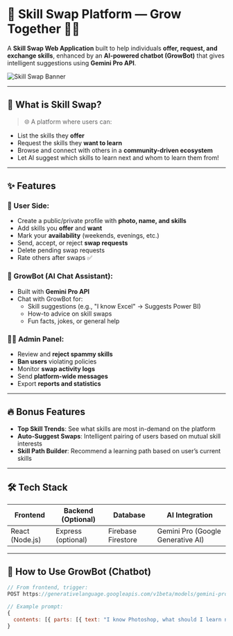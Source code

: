 # 🚀 Skill Swap Platform — Grow Together 🤝💡

A **Skill Swap Web Application** built to help individuals **offer, request, and exchange skills**, enhanced by an **AI-powered chatbot (GrowBot)** that gives intelligent suggestions using **Gemini Pro API**.

![Skill Swap Banner](https://imgur.com/xyz123.png) <!-- Replace with your actual banner link -->

---

## 🧠 What is Skill Swap?

> 🌐 A platform where users can:
- List the skills they **offer**
- Request the skills they **want to learn**
- Browse and connect with others in a **community-driven ecosystem**
- Let AI suggest which skills to learn next and whom to learn them from!

---

## ✨ Features

### 👤 User Side:
- Create a public/private profile with **photo, name, and skills**
- Add skills you **offer** and **want**
- Mark your **availability** (weekends, evenings, etc.)
- Send, accept, or reject **swap requests**
- Delete pending swap requests
- Rate others after swaps ✅

### 🤖 GrowBot (AI Chat Assistant):
- Built with **Gemini Pro API**
- Chat with GrowBot for:
  - Skill suggestions (e.g., "I know Excel" → Suggests Power BI)
  - How-to advice on skill swaps
  - Fun facts, jokes, or general help

### 🧑‍💻 Admin Panel:
- Review and **reject spammy skills**
- **Ban users** violating policies
- Monitor **swap activity logs**
- Send **platform-wide messages**
- Export **reports and statistics**

---

## 🔥 Bonus Features

- **Top Skill Trends**: See what skills are most in-demand on the platform
- **Auto-Suggest Swaps**: Intelligent pairing of users based on mutual skill interests
- **Skill Path Builder**: Recommend a learning path based on user’s current skills

---

## 🛠 Tech Stack

| Frontend       | Backend (Optional) | Database       | AI Integration       |
|----------------|--------------------|----------------|----------------------|
| React (Node.js) | Express (optional) | Firebase Firestore | Gemini Pro (Google Generative AI) |

---

## 💬 How to Use GrowBot (Chatbot)

```js
// From frontend, trigger:
POST https://generativelanguage.googleapis.com/v1beta/models/gemini-pro:generateContent?key=YOUR_API_KEY

// Example prompt:
{
  contents: [{ parts: [{ text: "I know Photoshop, what should I learn next?" }] }]
}
